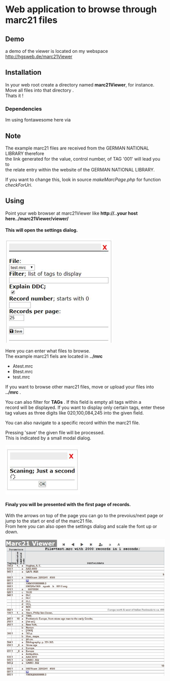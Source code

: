 # Web application to browse through marc21 files

## Demo

a demo of the viewer is located on my webspace http://hgsweb.de/marc21Viewer  


## Installation

In your web root create a directory named **marc21Viewer**, for instance.    
Move all files into that directory .   
Thats it !

### Dependencies

Im using fontawesome here via <link> 

## Note

The example marc21 files are received from the GERMAN NATIONAL LIBRARY therefore  
the link generated for the value, control number, of TAG '001' will lead you to  
the relate entry within the website of the GERMAN NATIONAL LIBRARY. 

If you want to change this, look in source *makeMarcPage.php* for function *checkForUri*. 

## Using

Point your web browser at marc21Viewer like **http://..your host here../marc21Viewer/viewer/**  

#### This will open the settings dialog.

![settings](settings.JPG)

Here you can enter what files to browse.   
The example marc21 fiels are located in **../mrc**

* Atest.mrc
* Btest.mrc
* test.mrc

If you want to browse other marc21 files, move or upload your files
into **../mrc** .  

You can also filter for  **TAGs** . If this field is empty all tags within a  
record will be displayed. If you want to display only certain tags, enter these   
tag values as three digits like 020,100,084,245 into the given field.

You can also navigate to a specific record within the marc21 file.

Pressing 'save' the given file will be processed.  
This is indicated by a small modal dialog.

![scanning](scanning.JPG)

#### Finaly you will be presented with the first page of records.

With the arrows on top of the page you can go to the prevoius/next page or jump to the start or end of the marc21 file.  
From here you can also open the settings dialog and scale the font up or down.

![first records](page.JPG)

